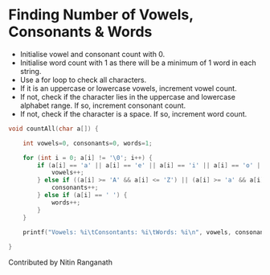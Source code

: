 # Finding Number of Vowels, Consonants & Words

* Initialise vowel and consonant count with 0.
* Initialise word count with 1 as there will be a minimum of 1 word in each string.
* Use a for loop to check all characters.
* If it is an uppercase or lowercase vowels, increment vowel count.
* If not, check if the character lies in the uppercase and lowercase alphabet range. If so, increment consonant count.
* If not, check if the character is a space. If so, increment word count.

```c
void countAll(char a[]) {

    int vowels=0, consonants=0, words=1;

    for (int i = 0; a[i] != '\0'; i++) {
        if (a[i] == 'a' || a[i] == 'e' || a[i] == 'i' || a[i] == 'o' || a[i] == 'u' || a[i] == 'A' || a[i] == 'E' || a[i] == 'I' || a[i] == 'O' || a[i] == 'U') {
            vowels++;
        } else if ((a[i] >= 'A' && a[i] <= 'Z') || (a[i] >= 'a' && a[i] <= 'z')) {
            consonants++;
        } else if (a[i] == ' ') {
            words++;
        }
    }

    printf("Vowels: %i\tConsontants: %i\tWords: %i\n", vowels, consonants, words);
    
}
```

Contributed by Nitin Ranganath

